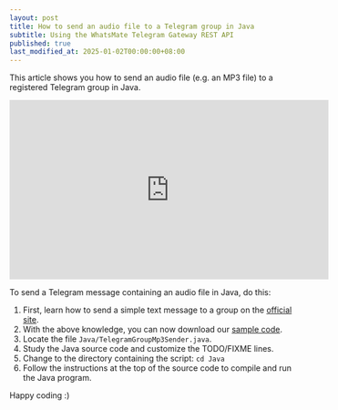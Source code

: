 ```yaml
---
layout: post
title: How to send an audio file to a Telegram group in Java
subtitle: Using the WhatsMate Telegram Gateway REST API
published: true
last_modified_at: 2025-01-02T00:00:00+08:00
---
```


This article shows you how to send an audio file (e.g. an MP3 file) to a registered Telegram group in Java.


<iframe width="560" height="315" src="https://www.youtube.com/embed/AvfLnTgXygw?rel=0&cc_load_policy=1" frameborder="0" allowfullscreen></iframe>



To send a Telegram message containing an audio file in Java, do this:

1. First, learn how to send a simple text message to a group on the [official site](https://www.whatsmate.net/telegram-group-message-api.html). 
2. With the above knowledge, you can now download our [sample code](https://github.com/whatsmate/telegram-demos/archive/master.zip).
3. Locate the file `Java/TelegramGroupMp3Sender.java`.  <script src="https://gist.github.com/whatsmate/222e5d283059e467406b1945d92bde1a.js"></script>
4. Study the Java source code and customize the TODO/FIXME lines.
5. Change to the directory containing the script: `cd Java`
6. Follow the instructions at the top of the source code to compile and run the Java program.


Happy coding :) 


<br>
<script async src="//pagead2.googlesyndication.com/pagead/js/adsbygoogle.js"></script>
<ins class="adsbygoogle"
     style="display:inline-block;width:728px;height:90px"
     data-ad-client="ca-pub-7383487179928477"
     data-ad-slot="6959057004"></ins>
<script>
(adsbygoogle = window.adsbygoogle || []).push({});
</script>
<br>

